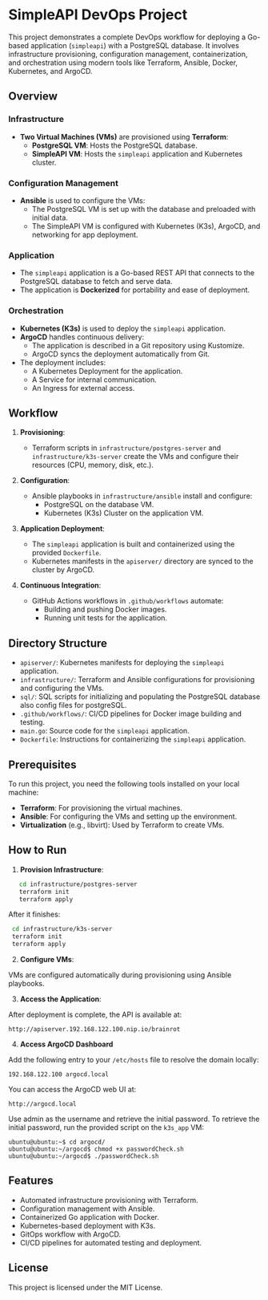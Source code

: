 # SimpleAPI DevOps Project

This project demonstrates a complete DevOps workflow for deploying a Go-based application (`simpleapi`) with a PostgreSQL database. It involves infrastructure provisioning, configuration management, containerization, and orchestration using modern tools like Terraform, Ansible, Docker, Kubernetes, and ArgoCD.

## Overview

### Infrastructure
- **Two Virtual Machines (VMs)** are provisioned using **Terraform**:
  - **PostgreSQL VM**: Hosts the PostgreSQL database.
  - **SimpleAPI VM**: Hosts the `simpleapi` application and Kubernetes cluster.

### Configuration Management
- **Ansible** is used to configure the VMs:
  - The PostgreSQL VM is set up with the database and preloaded with initial data.
  - The SimpleAPI VM is configured with Kubernetes (K3s), ArgoCD, and networking for app deployment.

### Application
- The `simpleapi` application is a Go-based REST API that connects to the PostgreSQL database to fetch and serve data.
- The application is **Dockerized** for portability and ease of deployment.

### Orchestration
- **Kubernetes (K3s)** is used to deploy the `simpleapi` application.
- **ArgoCD** handles continuous delivery:
  - The application is described in a Git repository using Kustomize.
  - ArgoCD syncs the deployment automatically from Git.
- The deployment includes:
  - A Kubernetes Deployment for the application.
  - A Service for internal communication.
  - An Ingress for external access.

## Workflow

1. **Provisioning**:
   - Terraform scripts in `infrastructure/postgres-server` and `infrastructure/k3s-server` create the VMs and configure their resources (CPU, memory, disk, etc.).

2. **Configuration**:
   - Ansible playbooks in `infrastructure/ansible` install and configure:
     - PostgreSQL on the database VM.
     - Kubernetes (K3s) Cluster on the application VM.

3. **Application Deployment**:
   - The `simpleapi` application is built and containerized using the provided `Dockerfile`.
   - Kubernetes manifests in the `apiserver/` directory are synced to the cluster by ArgoCD.

4. **Continuous Integration**:
   - GitHub Actions workflows in `.github/workflows` automate:
     - Building and pushing Docker images.
     - Running unit tests for the application.

## Directory Structure

- `apiserver/`: Kubernetes manifests for deploying the `simpleapi` application.
- `infrastructure/`: Terraform and Ansible configurations for provisioning and configuring the VMs.
- `sql/`: SQL scripts for initializing and populating the PostgreSQL database also config files for postgreSQL.
- `.github/workflows/`: CI/CD pipelines for Docker image building and testing.
- `main.go`: Source code for the `simpleapi` application.
- `Dockerfile`: Instructions for containerizing the `simpleapi` application.

## Prerequisites

To run this project, you need the following tools installed on your local machine:

- **Terraform**: For provisioning the virtual machines.
- **Ansible**: For configuring the VMs and setting up the environment.
- **Virtualization** (e.g., libvirt): Used by Terraform to create VMs.

## How to Run

1. **Provision Infrastructure**:
```bash
   cd infrastructure/postgres-server
   terraform init
   terraform apply
```
After it finishes:
  
  ```bash
   cd infrastructure/k3s-server
   terraform init
   terraform apply
```
2. **Configure VMs**:

VMs are configured automatically during provisioning using Ansible playbooks.

3. **Access the Application**:

After deployment is complete, the API is available at:
```
http://apiserver.192.168.122.100.nip.io/brainrot
```

4. **Access ArgoCD Dashboard**

Add the following entry to your `/etc/hosts` file to resolve the domain locally:

```
192.168.122.100 argocd.local
```

You can access the ArgoCD web UI at:

```
http://argocd.local
```

Use admin as the username and retrieve the initial password.  To retrieve the initial password, run the provided script on the `k3s_app` VM: 

```
ubuntu@ubuntu:~$ cd argocd/
ubuntu@ubuntu:~/argocd$ chmod +x passwordCheck.sh 
ubuntu@ubuntu:~/argocd$ ./passwordCheck.sh 
```

## Features
- Automated infrastructure provisioning with Terraform.
- Configuration management with Ansible.
- Containerized Go application with Docker.
- Kubernetes-based deployment with K3s.
- GitOps workflow with ArgoCD.
- CI/CD pipelines for automated testing and deployment.

## License
This project is licensed under the MIT License.